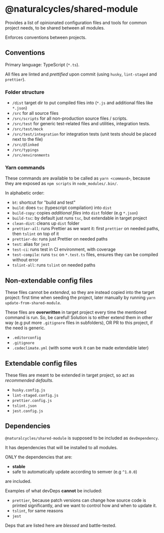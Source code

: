 # @naturalcycles/shared-module

Provides a list of opinionated configuration files and tools for common project needs, to be shared between all modules.

Enforces conventions between projects.

## Conventions

Primary language: TypeScript (`*.ts`).

All files are linted and *prettified* upon commit (using `husky`, `lint-staged` and `prettier`).


### Folder structure

- `/dist` target dir to put compiled files into (`*.js` and additional files like `*.json`)
- `/src` for all source files
- `/src/scripts` for all non-production source files / scripts.
- `/src/test` for generic test-related files and utilities, integration tests.
- `/src/test/mock`
- `/src/test/integration` for integration tests (unit tests should be placed next to the file)
- `/src/@linked`
- `/src/typings`
- `/src/environments`


### Yarn commands

These commands are available to be called as `yarn <command>`, because they are exposed as `npm scripts` in 
`node_modules/.bin/`.

In alphabetic order:

- `bt`: shortcut for "build and test"
- `build`: does `tsc` (typescript compilation) into `dist`
- `build-copy`: copies *additional files* into `dist` folder (e.g `*.json`)
- `build-tsc`: by default just runs `tsc`, but extendable in target project
- `clean-dist`: cleans up `dist` folder
- `prettier-all`: runs Prettier as we want it: first `prettier` on needed paths, then `tslint` on top of it
- `prettier-do`: runs just Prettier on needed paths
- `test`: alias for `jest`
- `test-ci`: runs test in CI environment, with coverage
- `test-compile`: runs `tsc` on `*.test.ts` files, ensures they can be compiled without error
- `tslint-all`: runs `tslint` on needed paths


## Non-extendable config files

These files cannot be *extended*, so they are instead copied into the target project: first time when seeding the project,
later manually by running `yarn update-from-shared-module`.

These files are **overwritten** in target project every time the mentioned command is run. So, be careful! Solution is to
either extend them in other way (e.g put more `.gitignore` files in subfolders), OR PR to this project, if the need is generic.

- `.editorconfig`
- `.gitignore`
- `.codeclimate.yml` (with some work it can be made extendable later)


## Extendable config files

These files are meant to be extended in target project, so act as *recommended defaults*.

- `husky.config.js`
- `lint-staged.config.js`
- `prettier.config.js`
- `tslint.json`
- `jest.config.js`


## Dependencies

`@naturalcycles/shared-module` is supposed to be included as `devDependency`.

It has dependencies that will be installed to all modules.

ONLY the dependencies that are:
 
 - **stable**
 - safe to automatically update according to semver (e.g `^1.0.0`)
 
are included.

Examples of what devDeps **cannot** be included:

- `prettier`, because patch versions can change how source code is printed significantly,
    and we want to control how and when to update it.
- `tslint`, for same reasons
- `jest`

Deps that are listed here are *blessed* and battle-tested.
